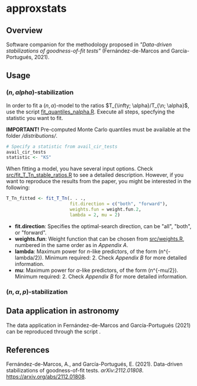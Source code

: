 # approxstats

## Overview
Software companion for the methodology proposed in *"Data-driven stabilizations of goodness-of-fit tests"* (Fernández-de-Marcos and García-Portugués, 2021).

## Usage

### $(n, alpha)$-stabilization

In order to fit a $(n, \alpha)$-model to the ratios $T_{\infty; \alpha}/T_{\n; \alpha}$, use the script [fit_quantiles_nalpha.R](). Execute all steps, specfying the statistic you want to fit. 

**IMPORTANT!** Pre-computed Monte Carlo quantiles must be available at the folder */distributions/*.

```R
# Specify a statistic from avail_cir_tests
avail_cir_tests
statistic <- "KS"
```

When fitting a model, you have several input options. Check [src/fit_T_Tn_stable_ratios.R]() to see a detailed description. However, if you want to reproduce the results from the paper, you might be interested in the following:

```R
T_Tn_fitted <- fit_T_Tn(. . .,
                        fit.direction = c("both", "forward"),
                        weights.fun = weight.fun.2,
                        lambda = 2, mu = 2)
```

- **fit.direction**: Specifies the optimal-search direction, can be "all", "both", or "forward".
- **weights.fun**: Weight function that can be chosen from [src/weights.R](), numbered in the same order as in *Appendix A*.
- **lambda**: Maximum power for $n$-like predictors, of the form (n^{-lambda/2}). Minimum required: 2. Check *Appendix B* for more detailed information.
- **mu**: Maximum power for $\alpha$-like predictors, of the form (n^{-mu/2}). Minimum required: 2. Check *Appendix B* for more detailed information.

### $(n, \alpha, p)$-stabilization

## Data application in astronomy
The data application in Fernández-de-Marcos and García-Portugués (2021) can be reproduced through the script []().

## References
Fernández-de-Marcos, A., and García-Portugués, E. (2021). Data-driven stabilizations of goodness-of-fit tests. *arXiv:2112.01808*. https://arxiv.org/abs/2112.01808.
